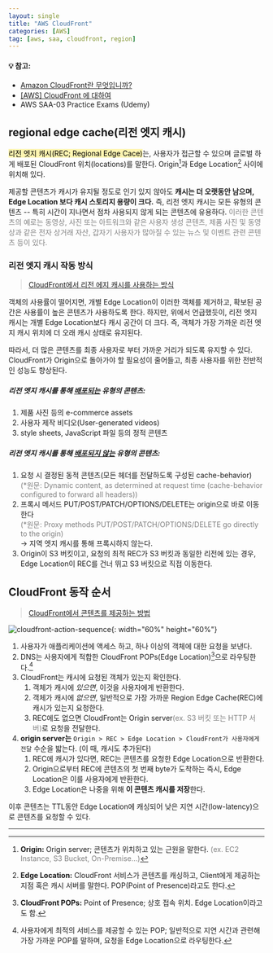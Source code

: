 ```yaml
---
layout: single
title: "AWS CloudFront"
categories: [AWS]
tag: [aws, saa, cloudfront, region]
---
```


<div class="notice">
    <h4> 💡 참고: </h4>
    <ul>
        <li>
            <a href="https://docs.aws.amazon.com/ko_kr/AmazonCloudFront/latest/DeveloperGuide/Introduction.html"> Amazon CloudFront란 무엇입니까? </a>
        </li>
        <li>
            <a href="https://bosungtea9416.tistory.com/entry/AWS-CloudFront"> [AWS] CloudFront 에 대하여 </a>
        </li>
        <li>
            AWS SAA-03 Practice Exams (Udemy)
        </li>
    </ul>
</div>

## regional edge cache(리전 엣지 캐시)
<span style='color:black;background-color: #fff5b1'>리전 엣지 캐시(REC; Regional Edge Cace)</span>는, 사용자가 접근할 수 있으며 글로벌 하게 배포된 CloudFront 위치(locations)를 말한다. Origin[^1]과 Edge Location[^2] 사이에 위치해 있다.

제공할 콘텐츠가 캐시가 유지될 정도로 인기 있지 않아도 **캐시는 더 오랫동안 남으며, Edge Location 보다 캐시 스토리지 용량이 크다.** 즉, 리전 엣지 캐시는 모든 유형의 콘텐츠 -- 특히 시간이 지나면서 점차 사용되지 않게 되는 콘텐츠에 유용하다. <span style='color:gray'>이러한 콘텐츠의 예로는 동영상, 사진 또는 아트워크와 같은 사용자 생성 콘텐츠, 제품 사진 및 동영상과 같은 전자 상거래 자산, 갑자기 사용자가 많아질 수 있는 뉴스 및 이벤트 관련 콘텐츠 등이 있다.</span>


[^1]: **Origin:** Origin server; 콘텐츠가 위치하고 있는 근원을 말한다. <span style='color:gray'>(ex. EC2 Instance, S3 Bucket, On-Premise...)</span>
[^2]: **Edge Location:** CloudFront 서비스가 콘텐츠를 캐싱하고, Client에게 제공하는 지점 혹은 캐시 서버를 말한다. POP(Point of Presence)라고도 한다.


### 리전 엣지 캐시 작동 방식
> [CloudFront에서 리전 에지 캐시를 사용하는 방식](https://docs.aws.amazon.com/ko_kr/AmazonCloudFront/latest/DeveloperGuide/HowCloudFrontWorks.html#CloudFrontRegionaledgecaches)

객체의 사용률이 떨어지면, 개별 Edge Location이 이러한 객체를 제거하고, 확보된 공간은 사용률이 높은 콘텐츠가 사용하도록 한다. 하지만, 위에서 언급했듯이, 리전 엣지 캐시는 개별 Edge Location보다 캐시 공간이 더 크다. 즉, 객체가 가장 가까운 리전 엣지 캐시 위치에 더 오래 캐시 상태로 유지된다.

따라서, 더 많은 콘텐츠를 최종 사용자로 부터 가까운 거리가 되도록 유지할 수 있다. CloudFront가 Origin으로 돌아가야 할 필요성이 줄어들고, 최종 사용자를 위한 전반적인 성능도 향상된다.



##### **리전 엣지 캐시를 통해 <u>배포되는</u> 유형의 콘텐츠:**
1. 제품 사진 등의 e-commerce assets
2. 사용자 제작 비디오(User-generated videos)
3. style sheets, JavaScript 파일 등의 정적 콘텐츠

##### **리전 엣지 캐시를 통해 <u>배포되지 않는</u> 유형의 콘텐츠:**
1. 요청 시 결정된 동적 콘텐츠(모든 헤더를 전달하도록 구성된 cache-behavior)<br>
    <span style='color:gray'>(*원문: Dynamic content, as determined at request time (cache-behavior configured to forward all headers))</span>
2. 프록시 메서드 PUT/POST/PATCH/OPTIONS/DELETE는 origin으로 바로 이동한다<br>
    <span style='color:gray'>(*원문: Proxy methods PUT/POST/PATCH/OPTIONS/DELETE go directly to the origin)</span><br>
    → 지역 엣지 캐시를 통해 프록시하지 않는다.
3. Origin이 S3 버킷이고, 요청의 최적 REC가 S3 버킷과 동일한 리전에 있는 경우, Edge Location이 REC를 건너 뛰고 S3 버킷으로 직접 이동한다.

## CloudFront 동작 순서
> [CloudFront에서 콘텐츠를 제공하는 방법](https://docs.aws.amazon.com/ko_kr/AmazonCloudFront/latest/DeveloperGuide/HowCloudFrontWorks.html)

![cloudfront-action-sequence]({{site.url}}/images/2024-01-18-aws-cloudfront/cloudfront-action-sequence.png){: width="60%" height="60%"}

1. 사용자가 애플리케이션에 액세스 하고, 하나 이상의 객체에 대한 요청을 보낸다.
2. DNS는 사용자에게 적합한 CloudFront POPs(Edge Location)[^3]으로 라우팅한다.[^4]
3. CloudFront는 캐시에 요청된 객체가 있는지 확인한다.
    1. 객체가 캐시에 *있으면*, 이것을 사용자에게 반환한다.
    2. 객체가 캐시에 *없으면*, 일반적으로 가장 가까운 Region Edge Cache(REC)에 캐시가 있는지 요청한다.
    3. REC에도 없으면 CloudFront는 Origin server<span style='color:gray'>(ex. S3 버킷 또는 HTTP 서버)</span>로 요청을 전달한다.<br>
4. **origin server는** `Origin > REC > Edge Location > CloudFront가 사용자에게 전달` 수순을 밟는다. (이 때, 캐시도 추가된다)
    1. REC에 캐시가 있다면, REC는 콘텐츠를 요청한 Edge Location으로 반환한다.
    2. Origin으로부터 REC에 콘텐츠의 첫 번째 byte가 도착하는 즉시, Edge Location은 이를 사용자에게 반환한다.
    3. Edge Location은 나중을 위해 **이 콘텐츠 캐시를 저장**한다.

이후 콘텐츠는 TTL동안 Edge Location에 캐싱되어 낮은 지연 시간(low-latency)으로 콘텐츠를 요청할 수 있다.

---

[^3]: **CloudFront POPs:** Point of Presence; 상호 접속 위치. Edge Location이라고도 함.
[^4]: 사용자에게 최적의 서비스를 제공할 수 있는 POP; 일반적으로 지연 시간과 관련해 가장 가까운 POP를 말하며, 요청을 Edge Location으로 라우팅한다.